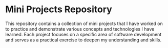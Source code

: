 # Mini Projects Repository
This repository contains a collection of mini projects that I have worked on to practice and demonstrate various concepts and technologies I have learned. Each project focuses on a specific area of software development and serves as a practical exercise to deepen my understanding and skills.

